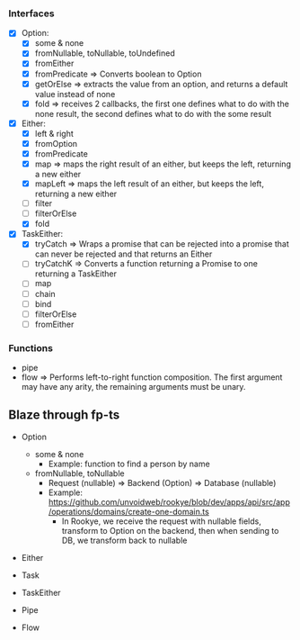 ### Interfaces

- [x] Option:
  - [x] some & none
  - [x] fromNullable, toNullable, toUndefined
  - [x] fromEither
  - [x] fromPredicate => Converts boolean to Option
  - [x] getOrElse => extracts the value from an option, and returns a default value
        instead of none
  - [x] fold => receives 2 callbacks, the first one defines what to do with the none result,
        the second defines what to do with the some result
- [x] Either:
  - [x] left & right
  - [x] fromOption
  - [x] fromPredicate
  - [x] map => maps the right result of an either, but keeps the left, returning a new either
  - [x] mapLeft => maps the left result of an either, but keeps the left, returning a new
        either
  - [ ] filter
  - [ ] filterOrElse
  - [x] fold
- [x] TaskEither:
  - [x] tryCatch => Wraps a promise that can be rejected into a promise that can never be rejected and that returns an Either
  - [ ] tryCatchK => Converts a function returning a Promise to one returning a TaskEither
  - [ ] map
  - [ ] chain
  - [ ] bind
  - [ ] filterOrElse
  - [ ] fromEither

### Functions

- pipe
- flow => Performs left-to-right function composition. The first argument may have any arity, the remaining arguments must be unary.

## Blaze through fp-ts

- Option

  - some & none
    - Example: function to find a person by name
  - fromNullable, toNullable
    - Request (nullable) => Backend (Option) => Database (nullable)
    - Example: https://github.com/unvoidweb/rookye/blob/dev/apps/api/src/app/operations/domains/create-one-domain.ts
      - In Rookye, we receive the request with nullable fields, transform to Option on the backend, then when
        sending to DB, we transform back to nullable

- Either

- Task

- TaskEither

- Pipe

- Flow
